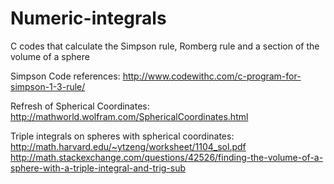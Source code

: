 # Numeric-integrals
C codes that calculate the Simpson rule, Romberg rule and a section of the volume of a sphere

Simpson Code references:
http://www.codewithc.com/c-program-for-simpson-1-3-rule/

Refresh of Spherical Coordinates:
http://mathworld.wolfram.com/SphericalCoordinates.html

Triple integrals on spheres with spherical coordinates:
http://math.harvard.edu/~ytzeng/worksheet/1104_sol.pdf
http://math.stackexchange.com/questions/42526/finding-the-volume-of-a-sphere-with-a-triple-integral-and-trig-sub




